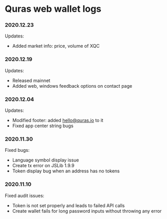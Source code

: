# Quras web wallet logs
### 2020.12.23
Updates:
- Added market info: price, volume of XQC
### 2020.12.19
Updates:
- Released mainnet
- Added web, windows feedback options on contact page
### 2020.12.04
Updates:
- Modified footer: added hello@quras.io to it
- Fixed app center string bugs
### 2020.11.30
Fixed bugs:
- Language symbol display issue
- Create tx error on JSLib 1.9.9
- Token display bug when an address has no tokens

### 2020.11.10
Fixed audit issues:
- Token is not set properly and leads to failed API calls
- Create wallet fails for long password inputs without throwing any error
